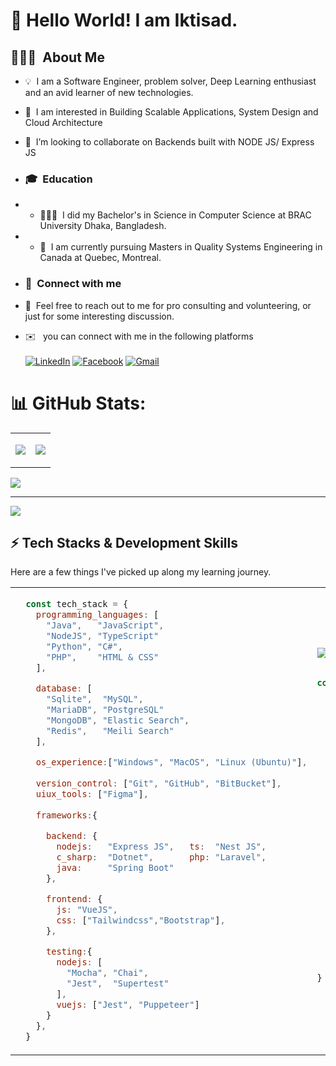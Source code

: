 # 👋 Hello World! I am Iktisad.
##  👨🏻‍💻 &nbsp;About Me

- 💡 &nbsp;I am a Software Engineer, problem solver, Deep Learning enthusiast and an avid learner of new technologies.

- 👀 &nbsp;I am interested in Building Scalable Applications, System Design and Cloud Architecture 
- 💞️ &nbsp;I’m looking to collaborate on Backends built with NODE JS/ Express JS

- ### 🎓&nbsp; Education
- - 👨🏽‍🎓 &nbsp;I did my Bachelor's in Science in Computer Science at BRAC University Dhaka, Bangladesh.

- - 🌱 &nbsp;I am currently pursuing Masters in Quality Systems Engineering in Canada at Quebec, Montreal.

- ### 👥️ &nbsp;Connect with me
- 💬 &nbsp;Feel free to reach out to me for pro consulting and volunteering, or just for some interesting discussion.
- ✉️ &nbsp; you can connect with me in the following platforms </br></br>
[![LinkedIn](https://img.shields.io/badge/LinkedIn-0077B5?style=for-the-badge&logo=linkedin&logoColor=white)](https://www.linkedin.com/in/iktisad-rashid)
 [![Facebook](https://img.shields.io/badge/Facebook-%231877F2.svg?style=for-the-badge&logo=Facebook&logoColor=white)](https://facebook.com/Iktisad) 
[![Gmail](https://img.shields.io/badge/Gmail-D14836?style=for-the-badge&logo=gmail&logoColor=white)](mailto:iktisad.rashid@gmail.com)


<style>
  td , th , tr{
    border: none!important;
  }
</style>

# 📊 GitHub Stats:

<table>

<tr>

<td>

![](https://github-readme-stats.vercel.app/api?username=Iktisad&theme=dracula&hide_border=false&include_all_commits=true&count_private=true)

</td>

<td>

![](https://github-readme-streak-stats.herokuapp.com/?user=Iktisad&theme=dracula&hide_border=false)

</td> 

</tr>

</table>


![](https://github-readme-stats.vercel.app/api/top-langs/?username=Iktisad&theme=dracula&hide_border=false&include_all_commits=true&count_private=true&layout=compact)

---
[![](https://visitcount.itsvg.in/api?id=Iktisad&icon=0&color=0)](https://visitcount.itsvg.in)



## ⚡ Tech Stacks & Development Skills

Here are a few things I've picked up along my learning journey.

<table style="border: none;">

<tr style="border: none;">

<td style="border: none;">

````js
  const tech_stack = {
    programming_languages: [
      "Java",   "JavaScript",
      "NodeJS", "TypeScript"
      "Python", "C#",
      "PHP",    "HTML & CSS"
    ],

    database: [
      "Sqlite",  "MySQL",
      "MariaDB", "PostgreSQL"
      "MongoDB", "Elastic Search", 
      "Redis",   "Meili Search"
    ],

    os_experience:["Windows", "MacOS", "Linux (Ubuntu)"],
    
    version_control: ["Git", "GitHub", "BitBucket"],
    uiux_tools: ["Figma"],
    
    frameworks:{

      backend: {
        nodejs:   "Express JS",   ts:  "Nest JS",
        c_sharp:  "Dotnet",       php: "Laravel",
        java:     "Spring Boot"
      },

      frontend: {
        js: "VueJS",
        css: ["Tailwindcss","Bootstrap"],
      },

      testing:{
        nodejs: [ 
          "Mocha", "Chai",
          "Jest",  "Supertest"
        ],
        vuejs: ["Jest", "Puppeteer"]
      }
    },
  }

````
<!--  fun_fact: "There are two ways to write error-free programs; only the third one works" -->

</td>
<td style="border: none;">
<!-- 
![Alt Text](https://media.giphy.com/media/RbDKaczqWovIugyJmW/giphy.gif) -->
<img src='https://media.giphy.com/media/RbDKaczqWovIugyJmW/giphy.gif'>

```js 

const development_skills ={

    development_style: ["TDD", "BDD"],
    
    software_architecture:[
      "RESTful",  "n-tier",
      "Modular", 
      "SOA - Service Oriented Architecture",
      "MVC - Model:View:Controller"
    ],

    design_patterns: [
      "Repository pattern", "Adapter Pattern",
      "DI Pattern",          "Builder Pattern"
    ],

    cloud_services: [
        "Digital Ocean",      "Microsoft Azure",
        "Amazon Web Service", "Google Cloud Platform"
      ],
    
    dev_ops: ["Docker","Jenkins"],
    
    ethusiast: [
      "Machine Learning",
      "Deep Learning",
      "Mathematics"
    ],
} 

```

</td>
</tr>
</table>


<!-- Proudly created with GPRM ( https://gprm.itsvg.in ) -->